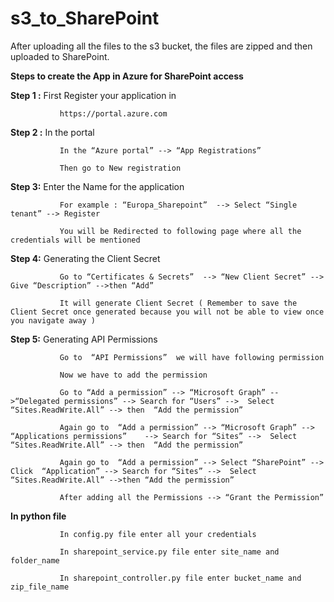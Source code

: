 # s3_to_SharePoint
After uploading all the files to the s3 bucket, the files are zipped and then uploaded to SharePoint.

**Steps to create the App in Azure for SharePoint access**

**Step 1 :**   First Register your application in  
              
               https://portal.azure.com 

**Step 2 :**   In the portal

               In the “Azure portal” --> “App Registrations” 
               
               Then go to New registration 
               
**Step  3:**   Enter the Name for the application    

               For example : “Europa_Sharepoint”  --> Select “Single tenant” --> Register 
      
               You will be Redirected to following page where all the credentials will be mentioned 
               
**Step  4:**  Generating the Client Secret 

               Go to “Certificates & Secrets”  --> “New Client Secret” --> Give “Description” -->then “Add” 
               
               It will generate Client Secret ( Remember to save the Client Secret once generated because you will not be able to view once you navigate away )	 
               
**Step  5:**  Generating API Permissions 

               Go to  “API Permissions”  we will have following permission  
               
               Now we have to add the permission 
              
               Go to “Add a permission” --> “Microsoft Graph” -->“Delegated permissions” --> Search for “Users” -->  Select “Sites.ReadWrite.All” --> then  “Add the permission” 

               Again go to  “Add a permission” --> “Microsoft Graph” --> “Applications permissions”    --> Search for “Sites” -->  Select “Sites.ReadWrite.All” --> then  “Add the permission” 
               
               Again go to  “Add a permission” --> Select “SharePoint” --> Click  “Application” --> Search for “Sites” -->  Select “Sites.ReadWrite.All” -->then “Add the permission”
               
               After adding all the Permissions --> “Grant the Permission” 

**In python file**

               In config.py file enter all your credentials
               
               In sharepoint_service.py file enter site_name and folder_name
               
               In sharepoint_controller.py file enter bucket_name and zip_file_name
